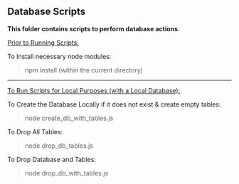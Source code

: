 ## Database Scripts

**This folder contains scripts to perform database actions.**

<ins> Prior to Running Scripts: </ins>

To Install necessary node modules:
> npm install (within the current directory)

<hr>

<ins>To Run Scripts for Local Purposes (with a Local Database):</ins>

To Create the Database Locally if it does not exist & create empty tables:
> node create_db_with_tables.js

To Drop All Tables:
> node drop_db_tables.js 

To Drop Database and Tables:
> node drop_db_with_tables.js
